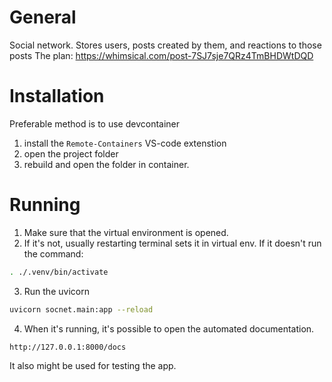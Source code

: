 # General
Social network. 
Stores users, posts created by them, and reactions to those posts 
The plan: 
https://whimsical.com/post-7SJ7sje7QRz4TmBHDWtDQD


# Installation
Preferable method is to use devcontainer
1. install the `Remote-Containers` VS-code extenstion
2. open the project folder
3. rebuild and open the folder in container.

# Running
1. Make sure that the virtual environment is opened. 
2. If it's not, usually restarting terminal sets it in virtual env. 
If it doesn't run the command:

```sh
. ./.venv/bin/activate
```
3. Run the uvicorn
```sh
uvicorn socnet.main:app --reload
```

4. When it's running, it's possible to open the automated documentation. 

```
http://127.0.0.1:8000/docs
```
It also might be used for testing the app. 
